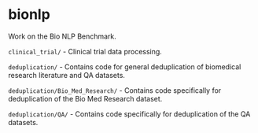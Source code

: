 # bionlp

Work on the Bio NLP Benchmark.

`clinical_trial/` - Clinical trial data processing.

`deduplication/` - Contains code for general deduplication of biomedical research literature and QA datasets.

`deduplication/Bio_Med_Research/` - Contains code specifically for deduplication of the Bio Med Research dataset.

`deduplication/QA/` - Contains code specifically for deduplication of the QA datasets.



